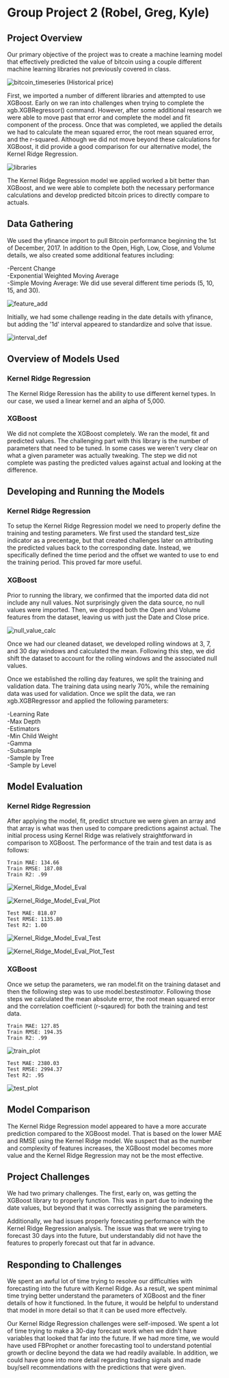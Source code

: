 # Group Project 2 (Robel, Greg, Kyle)

## Project Overview

Our primary objective of the project was to create a machine learning model that effectively predicted the value of bitcoin using a couple different machine learning libraries not previously covered in class. <br>

![bitcoin_timeseries](Images/timeseries_performance.png)
(Historical price)

First, we imported a number of different libraries and attempted to use XGBoost. Early on we ran into challenges when trying to complete the xgb.XGBRegressor() command. However, after some additional research we were able to move past that error and complete the model and fit component of the process. Once that was completed, we applied the details we had to calculate the mean squared error, the root mean squared error, and the r-squared. Although we did not move beyond these calculations for XGBoost, it did provide a good comparison for our alternative model, the Kernel Ridge Regression.<br>

![libraries](Images/libraries.png)

The Kernel Ridge Regression model we applied worked a bit better than XGBoost, and we were able to complete both the necessary performance calculations and develop predicted bitcoin prices to directly compare to actuals.<br>

## Data Gathering

We used the yfinance import to pull Bitcoin performance beginning the 1st of December, 2017. In addition to the Open, High, Low, Close, and Volume details, we also created some additional features including:<br>

-Percent Change<br>
-Exponential Weighted Moving Average<br>
-Simple Moving Average: We did use several different time periods (5, 10, 15, and 30).<br>

![feature_add](Images/feature_adds.png)

Initially, we had some challenge reading in the date details with yfinance, but adding the '1d' interval appeared to standardize and solve that issue.<br>

![interval_def](Images/interval_definition.png)

## Overview of Models Used

### Kernel Ridge Regression

The Kernel Ridge Reression has the ability to use different kernel types. In our case, we used a linear kernel and an alpha of 5,000.<br>

### XGBoost

We did not complete the XGBoost completely. We ran the model, fit and predicted values. The challenging part with this library is the number of parameters that need to be tuned. In some cases we weren't very clear on what a given parameter was actually tweaking. The step we did not complete was pasting the predicted values against actual and looking at the difference.

## Developing and Running the Models

### Kernel Ridge Regression

To setup the Kernel Ridge Regression model we need to properly define the training and testing parameters. We first used the standard test_size indicator as a precentage, but that created challenges later on attributing the predicted values back to the corresponding date. Instead, we specifically defined the time period and the offset we wanted to use to end the training period. This proved far more useful.<br>

### XGBoost

Prior to running the library, we confirmed that the imported data did not include any null values. Not surprisingly given the data source, no null values were imported. Then, we dropped both the Open and Volume features from the dataset, leaving us with just the Date and Close price.<br>

![null_value_calc](Images/Missing_Values_Calc.png)

Once we had our cleaned dataset, we developed rolling windows at 3, 7, and 30 day windows and calculated the mean. Following this step, we did shift the dataset to account for the rolling windows and the associated null values.<br>

Once we established the rolling day features, we split the training and validation data. The training data using nearly 70%, while the remaining data was used for validation. Once we split the data, we ran xgb.XGBRegressor and applied the following parameters:<br>

-Learning Rate<br>
-Max Depth<br>
-Estimators<br>
-Min Child Weight<br>
-Gamma<br>
-Subsample<br>
-Sample by Tree<br>
-Sample by Level<br>

## Model Evaluation

### Kernel Ridge Regression

After applying the model, fit, predict structure we were given an array and that array is what was then used to compare predictions against actual. The initial process using Kernel Ridge was relatively straightforward in comparison to XGBoost. The performance of the train and test data is as follows:<br>

    Train MAE: 134.66
    Train RMSE: 187.08
    Train R2: .99

![Kernel_Ridge_Model_Eval](Images/predict_v_actual_train_data.png)

![Kernel_Ridge_Model_Eval_Plot](Images/Train_Data_Plot.png)

    Test MAE: 818.07
    Test RMSE: 1135.80
    Test R2: 1.00

![Kernel_Ridge_Model_Eval_Test](Images/predict_v_actual_test_data.png)

![Kernel_Ridge_Model_Eval_Plot_Test](Images/Test_Data_Plot.png)
<br>

### XGBoost

Once we setup the parameters, we ran model.fit on the training dataset and then the following step was to use model.best*estimator*. Following those steps we calculated the mean absolute error, the root mean squared error and the correlation coefficient (r-sqaured) for both the training and test data.<br>

    Train MAE: 127.85
    Train RMSE: 194.35
    Train R2: .99

![train_plot](Images/XGBoost_prediction.png)

    Test MAE: 2380.03
    Test RMSE: 2994.37
    Test R2: .95

![test_plot](Images/XGBoost_Test.png)
<br>

## Model Comparison

The Kernel Ridge Regression model appeared to have a more accurate prediction compared to the XGBoost model. That is based on the lower MAE and RMSE using the Kernel Ridge model. We suspect that as the number and complexity of features increases, the XGBoost model becomes more value and the Kernel Ridge Regression may not be the most effective.<br>

## Project Challenges

We had two primary challenges. The first, early on, was getting the XGBoost library to properly function. This was in part due to indexing the date values, but beyond that it was correctly assigning the parameters.<br>

Additionally, we had issues properly forecasting performance with the Kernel Ridge Regression analysis. The issue was that we were trying to forecast 30 days into the future, but understandably did not have the features to properly forecast out that far in advance.<br>

## Responding to Challenges

We spent an awful lot of time trying to resolve our difficulties with forecasting into the future with Kernel Ridge. As a result, we spent minimal time trying better understand the parameters of XGBoost and the finer details of how it functioned. In the future, it would be helpful to understand that model in more detail so that it can be used more effectvely.<br>

Our Kernel Ridge Regression challenges were self-imposed. We spent a lot of time trying to make a 30-day forecast work when we didn't have variables that looked that far into the future. If we had more time, we would have used FBProphet or another forecasting tool to understand potential growth or decline beyond the data we had readily available. In addition, we could have gone into more detail regarding trading signals and made buy/sell recommendations with the predictions that were given.
